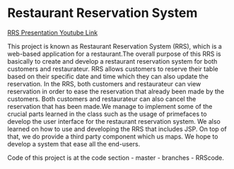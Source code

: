 # Restaurant Reservation System

[RRS Presentation Youtube Link](https://youtu.be/44Z2FIjhTtU)

This project is known as Restaurant Reservation System (RRS), which is a web-based application for a restaurant.The overall purpose of this RRS is basically to create and develop a restaurant reservation system for both customers and restaurateur.  RRS allows customers to reserve their table based on their specific date and time which they can also update the reservation. In the RRS, both customers and restaurateur can view reservation in order to ease the reservation that already been made by the customers. Both customers and restaurateur can also cancel the reservation that has been made.We manage to implement some of the crucial parts learned in the class such as the usage of primefaces to develop the user interface for the restaurant reservation system. We also learned on how to use and developing the RRS that includes JSP. On top of that, we do provide a third party component which us maps. We hope to develop a system that ease all the end-users.

Code of this project is at the code section - master - branches - RRScode.
